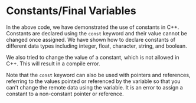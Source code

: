 # Constants/Final Variables
In the above code, we have demonstrated the use of constants in C++. Constants are declared using the `const` keyword and their value cannot be changed once assigned. We have shown how to declare constants of different data types including integer, float, character, string, and boolean. 

We also tried to change the value of a constant, which is not allowed in C++. This will result in a compile error. 

Note that the `const` keyword can also be used with pointers and references, referring to the values pointed or referenced by the variable so that you can't change the remote data using the variable.  It is an error to assign a constant to a non-constant pointer or reference.
